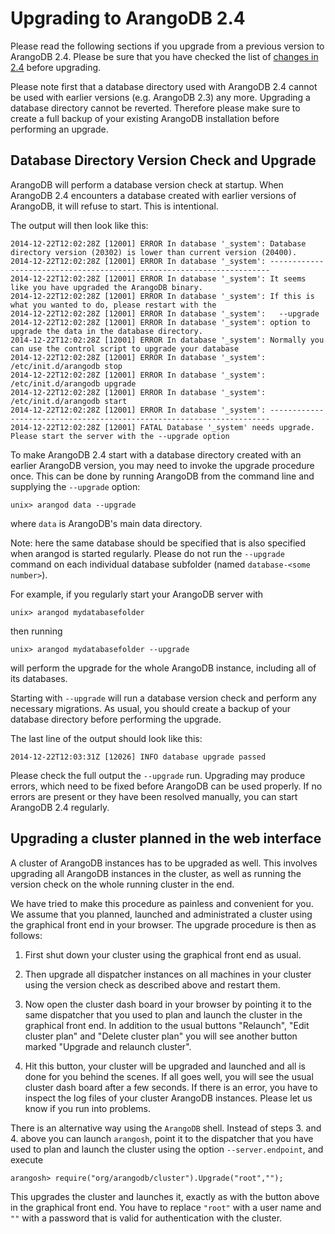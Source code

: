 Upgrading to ArangoDB 2.4
=========================

Please read the following sections if you upgrade from a previous version to
ArangoDB 2.4. Please be sure that you have checked the list of [changes in 2.4](../ReleaseNotes/UpgradingChanges24.md)
before upgrading.

Please note first that a database directory used with ArangoDB 2.4
cannot be used with earlier versions (e.g. ArangoDB 2.3) any
more. Upgrading a database directory cannot be reverted. Therefore
please make sure to create a full backup of your existing ArangoDB
installation before performing an upgrade.

Database Directory Version Check and Upgrade
--------------------------------------------

ArangoDB will perform a database version check at startup. When ArangoDB 2.4
encounters a database created with earlier versions of ArangoDB, it will refuse
to start. This is intentional.

The output will then look like this:

```
2014-12-22T12:02:28Z [12001] ERROR In database '_system': Database directory version (20302) is lower than current version (20400).
2014-12-22T12:02:28Z [12001] ERROR In database '_system': ----------------------------------------------------------------------
2014-12-22T12:02:28Z [12001] ERROR In database '_system': It seems like you have upgraded the ArangoDB binary.
2014-12-22T12:02:28Z [12001] ERROR In database '_system': If this is what you wanted to do, please restart with the
2014-12-22T12:02:28Z [12001] ERROR In database '_system':   --upgrade
2014-12-22T12:02:28Z [12001] ERROR In database '_system': option to upgrade the data in the database directory.
2014-12-22T12:02:28Z [12001] ERROR In database '_system': Normally you can use the control script to upgrade your database
2014-12-22T12:02:28Z [12001] ERROR In database '_system':   /etc/init.d/arangodb stop
2014-12-22T12:02:28Z [12001] ERROR In database '_system':   /etc/init.d/arangodb upgrade
2014-12-22T12:02:28Z [12001] ERROR In database '_system':   /etc/init.d/arangodb start
2014-12-22T12:02:28Z [12001] ERROR In database '_system': ----------------------------------------------------------------------
2014-12-22T12:02:28Z [12001] FATAL Database '_system' needs upgrade. Please start the server with the --upgrade option
```

To make ArangoDB 2.4 start with a database directory created with an earlier
ArangoDB version, you may need to invoke the upgrade procedure once.  This can
be done by running ArangoDB from the command line and supplying the `--upgrade`
option:

    unix> arangod data --upgrade

where `data` is ArangoDB's main data directory. 

Note: here the same database should be specified that is also specified when
arangod is started regularly. Please do not run the `--upgrade` command on each
individual database subfolder (named `database-<some number>`).
 
For example, if you regularly start your ArangoDB server with

    unix> arangod mydatabasefolder

then running

    unix> arangod mydatabasefolder --upgrade

will perform the upgrade for the whole ArangoDB instance, including all of its
databases.

Starting with `--upgrade` will run a database version check and perform any
necessary migrations. As usual, you should create a backup of your database
directory before performing the upgrade.

The last line of the output should look like this:
```
2014-12-22T12:03:31Z [12026] INFO database upgrade passed
```

Please check the full output the `--upgrade` run. Upgrading may produce errors, which need
to be fixed before ArangoDB can be used properly. If no errors are present or
they have been resolved manually, you can start ArangoDB 2.4 regularly.

Upgrading a cluster planned in the web interface
------------------------------------------------

A cluster of ArangoDB instances has to be upgraded as well. This
involves upgrading all ArangoDB instances in the cluster, as well as
running the version check on the whole running cluster in the end.

We have tried to make this procedure as painless and convenient for you.
We assume that you planned, launched and administrated a cluster using the
graphical front end in your browser. The upgrade procedure is then as
follows:

  1. First shut down your cluster using the graphical front end as
     usual.

  2. Then upgrade all dispatcher instances on all machines in your
     cluster using the version check as described above and restart them.

  3. Now open the cluster dash board in your browser by pointing it to
     the same dispatcher that you used to plan and launch the cluster in 
     the graphical front end. In addition to the usual buttons
     "Relaunch", "Edit cluster plan" and "Delete cluster plan" you will
     see another button marked "Upgrade and relaunch cluster".

  4. Hit this button, your cluster will be upgraded and launched and
     all is done for you behind the scenes. If all goes well, you will
     see the usual cluster dash board after a few seconds. If there is 
     an error, you have to inspect the log files of your cluster
     ArangoDB instances. Please let us know if you run into problems.

There is an alternative way using the `ArangoDB` shell. Instead of
steps 3. and 4. above you can launch `arangosh`, point it to the dispatcher
that you have used to plan and launch the cluster using the option
``--server.endpoint``, and execute

    arangosh> require("org/arangodb/cluster").Upgrade("root","");

This upgrades the cluster and launches it, exactly as with the button 
above in the graphical front end. You have to replace `"root"` with
a user name and `""` with a password that is valid for authentication
with the cluster.

